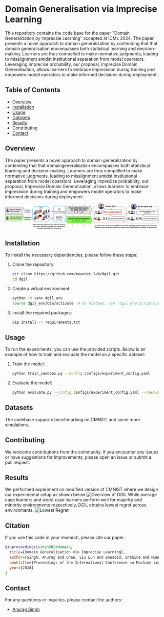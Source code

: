 # Domain Generalisation via Imprecise Learning

This repository contains the code base for the paper "Domain Generalization by Imprecsie Learning" accepted at ICML 2024. The paper presents a novel approach to domain generalization by contending that that domain generalisation encompasses both statistical learning and decision-making. Learners are thus compelled to make normative judgments, leading to misalignment amidst institutional separation from model operators. Leveraging imprecise probability, our proposal, Imprecise Domain Generalisation, allows learners to embrace imprecision during training and empowers model operators to make informed decisions during deployment.

## Table of Contents
- [Overview](#overview)
- [Installation](#installation)
- [Usage](#usage)
- [Datasets](#datasets)
- [Results](#results)
- [Contributing](#contributing)
- [Contact](#contact)

## Overview

The paper presents a novel approach to domain generalization by contending that that domaingeneralisation encompasses both statistical learning and decision-making. Learners are thus compelled to make normative judgments, leading to misalignment amidst institutional separation from model operators. Leveraging imprecise probability, our proposal, Imprecise Domain Generalisation, allows learners to embrace imprecision during training and empowers model operators to make informed decisions during deployment.

![Overview of DGIL](assets/overview.png)

## Installation
To install the necessary dependencies, please follow these steps:

1. Clone the repository:
    ```bash
    git clone https://github.com/muandet-lab/dgil.git
    cd dgil
    ```

2. Create a virtual environment:
    ```bash
    python -m venv dgil_env
    source dgil_env/bin/activate  # On Windows, use `dgil_env\Scripts\activate`
    ```

3. Install the required packages:
    ```bash
    pip install -r requirements.txt
    ```

## Usage
To run the experiments, you can use the provided scripts. Below is an example of how to train and evaluate the model on a specific dataset:

1. Train the model:
    ```bash
    python train_sandbox.py --config configs/experiment_config.yaml
    ```

2. Evaluate the model:
    ```bash
    python evaluate.py --config configs/experiment_config.yaml --checkpoint path/to/checkpoint.pth
    ```

## Datasets
The codebase supports benchmarking on CMNSIT and some more simulations.

## Contributing
We welcome contributions from the community. If you encounter any issues or have suggestions for improvements, please open an issue or submit a pull request.

## Results 
We performed experiment on modified version of CMNIST where we design our experimental setup as shown below
![Overview of DGIL](assets/cmnsit_setup.png)
While average case learners and worst case learners perform well for majority and minority environments respectively, DGIL obtains lowest regret across environments. 
![Lowest Regret](assets/cmnist_table.png)
## Citation
If you use this code in your research, please cite our paper:

```bibtex
@inproceedings{singh2024domain,
  title={Domain Generalisation via Imprecise Learning},
  author={Singh, Anurag and Chau, Siu Lun and Bouabid, Shahine and Muandet, Krikamol},
  booktitle={Proceedings of the International Conference on Machine Learning (ICML)},
  year={2024}
}
```

## Contact
For any questions or inquiries, please contact the authors:
- [Anurag Singh](mailto:singh.anurag@.cispa.de)
